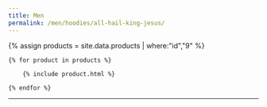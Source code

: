 ```yaml
---
title: Men
permalink: /men/hoodies/all-hail-king-jesus/
---
```


<div>
    {% assign products = site.data.products | where:"id","9" %}

    {% for product in products %}

        {% include product.html %}

    {% endfor %}

</div>

***